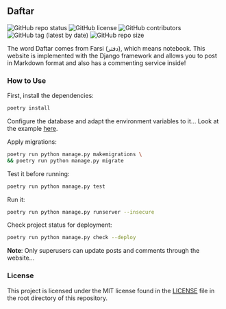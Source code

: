 ## Daftar

![GitHub repo status](https://img.shields.io/badge/status-active-green?style=flat)
![GitHub license](https://img.shields.io/github/license/sheikhartin/daftar)
![GitHub contributors](https://img.shields.io/github/contributors/sheikhartin/daftar)
![GitHub tag (latest by date)](https://img.shields.io/github/v/tag/sheikhartin/daftar)
![GitHub repo size](https://img.shields.io/github/repo-size/sheikhartin/daftar)

The word Daftar comes from Farsi (دفتر), which means notebook. This website is implemented with the Django framework and allows you to post in Markdown format and also has a commenting service inside!

### How to Use

First, install the dependencies:

```bash
poetry install
```

Configure the database and adapt the environment variables to it... Look at the example [here](daftar/.env.example).

Apply migrations:

```bash
poetry run python manage.py makemigrations \
&& poetry run python manage.py migrate
```

Test it before running:

```bash
poetry run python manage.py test
```

Run it:

```bash
poetry run python manage.py runserver --insecure
```

Check project status for deployment:

```bash
poetry run python manage.py check --deploy
```

**Note**: Only superusers can update posts and comments through the website...

### License

This project is licensed under the MIT license found in the [LICENSE](LICENSE) file in the root directory of this repository.
